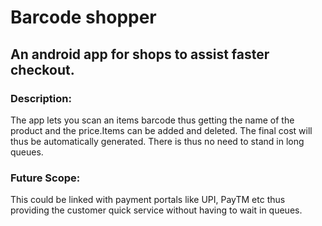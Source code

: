 # Barcode shopper
## An android app for shops to assist faster checkout.

### Description:
The app lets you scan an items barcode thus getting the name of the product and the price.Items can be added and deleted. The final cost will thus be automatically generated. There is thus no need to stand in long queues.

### Future Scope:
This could be linked with payment portals like UPI, PayTM etc thus providing the customer quick service without having to wait in queues.

